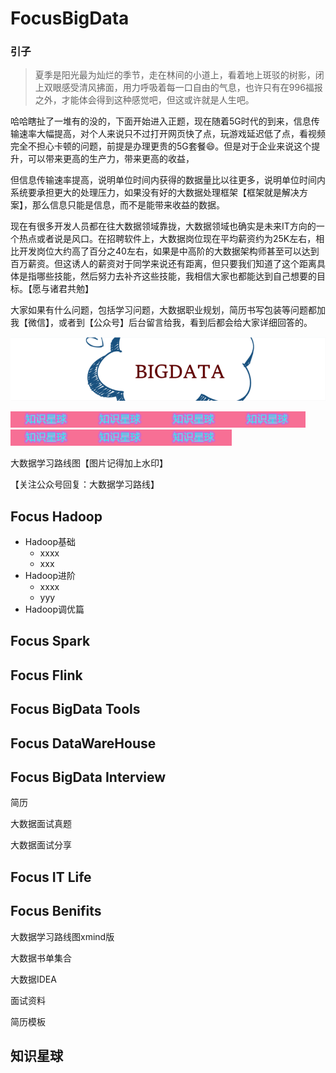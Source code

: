 # FocusBigData
### 引子

> 夏季是阳光最为灿烂的季节，走在林间的小道上，看着地上斑驳的树影，闭上双眼感受清风拂面，用力呼吸着每一口自由的气息，也许只有在996福报之外，才能体会得到这种感觉吧，但这或许就是人生吧。

​	哈哈瞎扯了一堆有的没的，下面开始进入正题，现在随着5G时代的到来，信息传输速率大幅提高，对个人来说只不过打开网页快了点，玩游戏延迟低了点，看视频完全不担心卡顿的问题，前提是办理更贵的5G套餐:smile:。但是对于企业来说这个提升，可以带来更高的生产力，带来更高的收益，

​	但信息传输速率提高，说明单位时间内获得的数据量比以往更多，说明单位时间内系统要承担更大的处理压力，如果没有好的大数据处理框架【框架就是解决方案】，那么信息只能是信息，而不是能带来收益的数据。

​	现在有很多开发人员都在往大数据领域靠拢，大数据领域也确实是未来IT方向的一个热点或者说是风口。在招聘软件上，大数据岗位现在平均薪资约为25K左右，相比开发岗位大约高了百分之40左右，如果是中高阶的大数据架构师甚至可以达到百万薪资。但这诱人的薪资对于同学来说还有距离，但只要我们知道了这个距离具体是指哪些技能，然后努力去补齐这些技能，我相信大家也都能达到自己想要的目标。【愿与诸君共勉】

​	大家如果有什么问题，包括学习问题，大数据职业规划，简历书写包装等问题都加我【微信】，或者到【公众号】后台留言给我，看到后都会给大家详细回答的。

![](./images/head.png)

<a href="https://wx.zsxq.com/dweb2/login">![](./images/zhishixingqiu.png)</a><a href="https://wx.zsxq.com/dweb2/login">![](./images/zhishixingqiu.png)</a><a href="https://wx.zsxq.com/dweb2/login">![](./images/zhishixingqiu.png)</a><a href="https://wx.zsxq.com/dweb2/login">![](./images/zhishixingqiu.png)</a><a href="https://wx.zsxq.com/dweb2/login">![](./images/zhishixingqiu.png)</a><a href="https://wx.zsxq.com/dweb2/login">![](./images/zhishixingqiu.png)</a><a href="https://wx.zsxq.com/dweb2/login">![](./images/zhishixingqiu.png)</a>



大数据学习路线图【图片记得加上水印】

【关注公众号回复：大数据学习路线】







## <span id="jump1">Focus Hadoop</span>

+ Hadoop基础
  + xxxx
  + xxx
+ Hadoop进阶
  + xxxx
  + yyy
+ Hadoop调优篇

## Focus Spark



## Focus Flink



## Focus BigData Tools





## Focus DataWareHouse





## Focus BigData Interview

简历



大数据面试真题



大数据面试分享



## Focus IT Life









## Focus Benifits

大数据学习路线图xmind版

大数据书单集合

大数据IDEA

面试资料

简历模板



## 知识星球

